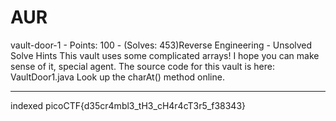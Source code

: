 # AUR

vault-door-1 - Points: 100 - (Solves: 453)Reverse Engineering - Unsolved
Solve
Hints
This vault uses some complicated arrays! I hope you can make sense of it, special agent. The source code for this vault is here: VaultDoor1.java
Look up the charAt() method online.

***

indexed
picoCTF{d35cr4mbl3_tH3_cH4r4cT3r5_f38343}
